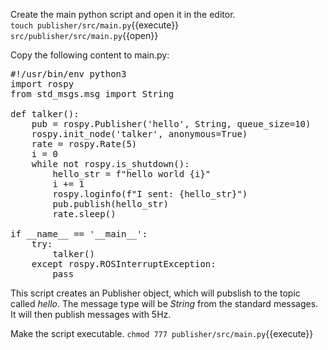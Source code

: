 Create the main python script and open it in the editor. \
`touch publisher/src/main.py`{{execute}} 
`src/publisher/src/main.py`{{open}} 

Copy the following content to main.py: 
<pre class="file" data-target="clipboard">
#!/usr/bin/env python3
import rospy
from std_msgs.msg import String

def talker():
    pub = rospy.Publisher('hello', String, queue_size=10)
    rospy.init_node('talker', anonymous=True)
    rate = rospy.Rate(5)
    i = 0
    while not rospy.is_shutdown():
        hello_str = f"hello world {i}"
        i += 1
        rospy.loginfo(f"I sent: {hello_str}")
        pub.publish(hello_str)
        rate.sleep()

if __name__ == '__main__':
    try:
        talker()
    except rospy.ROSInterruptException:
        pass
</pre>

This script creates an Publisher object, which will pubslish to the topic called *hello*. The message type will be *String* from the standard messages.
It will then publish messages with 5Hz.

Make the script executable.
`chmod 777 publisher/src/main.py`{{execute}}
